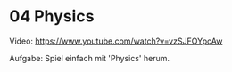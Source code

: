 # 04 Physics
  
Video: https://www.youtube.com/watch?v=vzSJFOYpcAw  
  
Aufgabe: Spiel einfach mit 'Physics' herum.
